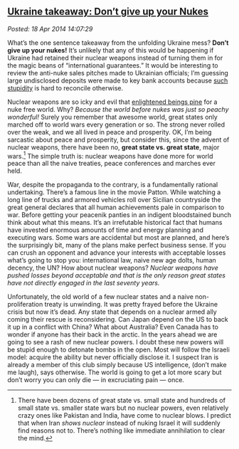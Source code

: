  
[Ukraine takeaway: Don’t give up your Nukes](http://bakerjd99.wordpress.com/2014/04/18/ukraine-takeaway-dont-give-up-your-nukes/)
---------------------------------------------------------------------------------------------------------------------------------

*Posted: 18 Apr 2014 14:07:29*

What’s the one sentence takeaway from the unfolding Ukraine mess?
**Don’t give up your nukes!** It’s unlikely that any of this would be
happening if Ukraine had retained their nuclear weapons instead of
turning them in for the magic beans of “international guarantees.” It
would be interesting to review the anti-nuke sales pitches made to
Ukrainian officials; I’m guessing large undisclosed deposits were made
to key bank accounts because [such
stupidity](http://www.slate.com/blogs/the\_world\_/2014/03/19/the\_budapest\_memorandum\_in\_1994\_russia\_agreed\_to\_respect\_ukraine\_s\_borders.html)
is hard to reconcile otherwise.

Nuclear weapons are so icky and evil that [enlightened beings
pine](http://blogs.telegraph.co.uk/news/nilegardiner/100002371/is-obama-the-most-naive-president-in-us-history/)
for a nuke free world. Why? *Because the world before nukes was just so
peachy wonderful!* Surely you remember that awesome world, great states
only marched off to world wars every generation or so. The strong never
rolled over the weak, and we all lived in peace and prosperity. OK, I’m
being sarcastic about peace and prosperity, but consider this, since the
advent of nuclear weapons, there have been no, **great state vs. great
state**, major wars.[^4660a] The simple truth is: nuclear weapons have done
more for world peace than all the naive treaties, peace conferences and
marches ever held.

War, despite the propaganda to the contrary, is a fundamentally rational
undertaking. There’s a famous line in the movie Patton. While watching a
long line of trucks and armored vehicles roll over Sicilian countryside
the great general declares that all human achievements pale in
comparison to war. Before getting your peacenik panties in an indigent
bloodstained bunch think about what this means. It’s an irrefutable
historical fact that humans have invested enormous amounts of time and
energy planning and executing wars. Some wars are accidental but most
are planned, and here’s the surprisingly bit, many of the plans make
perfect business sense. If you can crush an opponent and advance your
interests with acceptable losses what’s going to stop you: international
law, naive new age dolts, human decency, the UN? How about nuclear
weapons? *Nuclear weapons have pushed losses beyond acceptable and that
is the only reason great states have not directly engaged in the last
seventy years.*

Unfortunately, the old world of a few nuclear states and a naive
non-proliferation treaty is unwinding. It was pretty frayed before the
Ukraine crisis but now it’s dead. Any state that depends on a nuclear
armed ally coming their rescue is reconsidering. Can Japan depend on the
US to back it up in a conflict with China? What about Australia? Even
Canada has to wonder if anyone has their back in the arctic. In the
years ahead we are going to see a rash of new nuclear powers. I doubt
these new powers will be stupid enough to detonate bombs in the open.
Most will follow the Israeli model: acquire the ability but never
officially disclose it. I suspect Iran is already a member of this club
simply because US intelligence, (don’t make me laugh), says otherwise.
The world is going to get a lot more scary but don’t worry you can only
die — in excruciating pain — once.

[^4660a]: There have been dozens of great state vs. small state and hundreds
    of small state vs. smaller state wars but no nuclear powers, even
    relatively crazy ones like Pakistan and India, have come to nuclear
    blows. I predict that when Iran *shows nuclear* instead of nuking
    Israel it will suddenly find reasons not to. There’s nothing like
    immediate annihilation to clear the mind.
